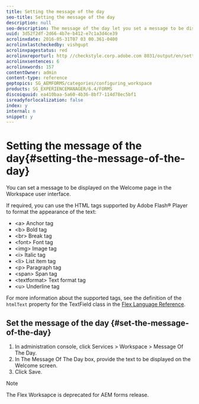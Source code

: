 ```yaml
---
title: Setting the message of the day
seo-title: Setting the message of the day
description: null
seo-description: The message of the day let you set a message to be displayed on the Welcome page in the Workspace user interface.
uuid: 3d52f2df-2d66-4b7e-b412-e7c1a3d4ce39
acrolinxdate: 2016-05-31T07 03 00.361-0400
acrolinxlastcheckedby: vishgupt
acrolinxpagestatus: red
acrolinxreporturl: http //checkstyle.corp.adobe.com 8031/output/en/setting_message_day_admin_5e12de0b318c6865_2365_report.xml
acrolinxsentences: 6
acrolinxwords: 157
contentOwner: admin
content-type: reference
geptopics: SG_AEMFORMS/categories/configuring_workspace
products: SG_EXPERIENCEMANAGER/6.4/FORMS
discoiquuid: ea410baa-5a60-4b36-8bf7-114d78ec5bf1
isreadyforlocalization: false
index: y
internal: n
snippet: y
---
```


# Setting the message of the day{#setting-the-message-of-the-day}

You can set a message to be displayed on the Welcome page in the Workspace user interface.

If required, you can use the HTML tags supported by Adobe Flash® Player to format the appearance of the text:

* &lt;a&gt; Anchor tag
* &lt;b&gt; Bold tag
* &lt;br&gt; Break tag
* &lt;font&gt; Font tag
* &lt;img&gt; Image tag
* &lt;i&gt; Italic tag
* &lt;li&gt; List item tag
* &lt;p&gt; Paragraph tag
* &lt;span&gt; Span tag
* &lt;textformat&gt; Text format tag
* &lt;u&gt; Underline tag

For more information about the supported tags, see the definition of the `htmlText` property for the TextField class in the [Flex Language Reference](http://www.adobe.com/support/documentation/en/flex/).

## Set the message of the day {#set-the-message-of-the-day}

1. In administration console, click Services &gt; Workspace &gt; Message Of The Day.
1. In The Message Of The Day box, provide the text to be displayed on the Welcome screen.
1. Click Save.

>[!NOTE]
>
>The Flex Worksapce is deprecated for AEM forms release.


